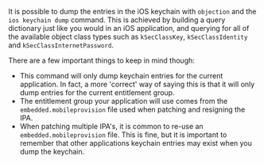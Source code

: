 It is possible to dump the entries in the iOS keychain with `objection` and the `ios keychain dump` command. This is achieved by building a query dictionary just like you would in an iOS application, and querying for all of the available object class types such as `kSecClassKey`, `kSecClassIdentity` and `kSecClassInternetPassword`.

There are a few important things to keep in mind though:

* This command will only dump keychain entries for the current application. In fact, a more 'correct' way of saying this is that it will only dump entries for the current entitlement group.
* The entitlement group your application will use comes from the `embedded.mobileprovision` file used when patching and resigning the IPA.
* When patching multiple IPA's, it is common to re-use an `embedded.mobileprovision` file. This is fine, but it is important to remember that other applications keychain entries may exist when you dump the keychain.